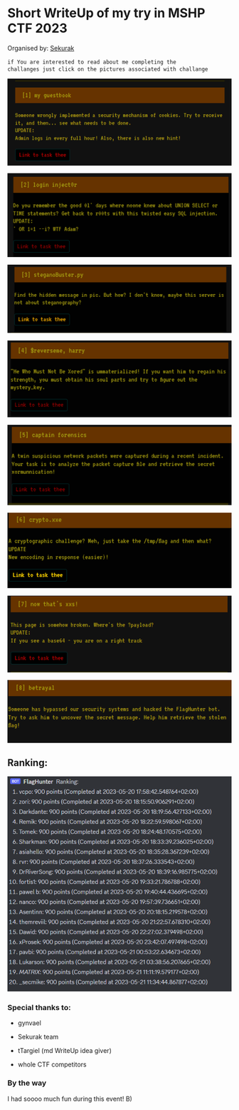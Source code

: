 # Short WriteUp of my try in MSHP CTF 2023

Organised by: [Sekurak](https://sekurak.pl/)

```
if You are interested to read about me completing the 
challanges just click on the pictures associated with challange
```

[![ctf](https://github.com/xProsek720/MSHP_CTF_2023_WriteUp/blob/main/media/1/1.png)](https://github.com/xProsek720/MSHP_CTF_2023_WriteUp/blob/main/1_my_guestbook.md)

[![ctf](https://github.com/xProsek720/MSHP_CTF_2023_WriteUp/blob/main/media/2/1.png)](https://github.com/xProsek720/MSHP_CTF_2023_WriteUp/blob/main/2_login_injector.md)

[![ctf](https://github.com/xProsek720/MSHP_CTF_2023_WriteUp/blob/main/media/3/1.png)](https://github.com/xProsek720/MSHP_CTF_2023_WriteUp/blob/main/3_stegano_buster.md)

[![ctf](https://github.com/xProsek720/MSHP_CTF_2023_WriteUp/blob/main/media/4/1.png)](https://github.com/xProsek720/MSHP_CTF_2023_WriteUp/blob/main/4_$reverseme_harry.md)

[![ctf](https://github.com/xProsek720/MSHP_CTF_2023_WriteUp/blob/main/media/5/1.png)](https://github.com/xProsek720/MSHP_CTF_2023_WriteUp/blob/main/5_capitan_forensics.md)

[![ctf](https://github.com/xProsek720/MSHP_CTF_2023_WriteUp/blob/main/media/6/1.png)](https://github.com/xProsek720/MSHP_CTF_2023_WriteUp/blob/main/6_crypto.xxe.md)

[![ctf](https://github.com/xProsek720/MSHP_CTF_2023_WriteUp/blob/main/media/7/1.png)](https://github.com/xProsek720/MSHP_CTF_2023_WriteUp/blob/main/7_now_thats_xss.md)

[![ctf](https://github.com/xProsek720/MSHP_CTF_2023_WriteUp/blob/main/media/8/1.png)](https://github.com/xProsek720/MSHP_CTF_2023_WriteUp/blob/main/3_stegano_buster.md)

## Ranking:

![ctf](https://github.com/xProsek720/MSHP_CTF_2023_WriteUp/blob/main/media/ranking.png)

### Special thanks to:

- gynvael

- Sekurak team

- tTargiel (md WriteUp idea giver)

- whole CTF competitors

### By the way

I had soooo much fun during this event! B)